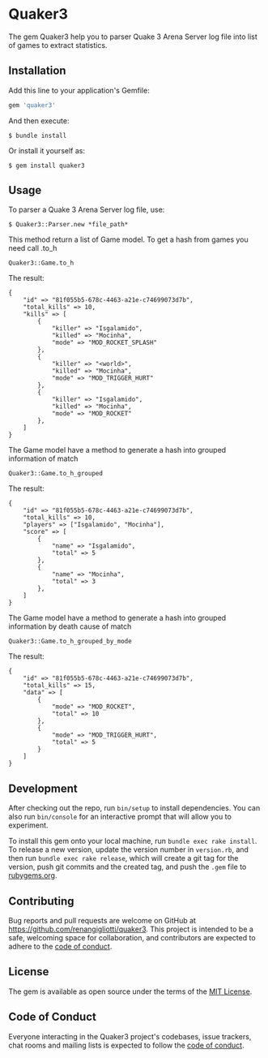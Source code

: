 # Quaker3

The gem Quaker3 help you to parser Quake 3 Arena Server log file into list of games to extract statistics.

## Installation

Add this line to your application's Gemfile:

```ruby
gem 'quaker3'
```

And then execute:

    $ bundle install

Or install it yourself as:

    $ gem install quaker3

## Usage

To parser a Quake 3 Arena Server log file, use:

    $ Quaker3::Parser.new *file_path*

This method return a list of Game model.
To get a hash from games you need call .to_h 

    Quaker3::Game.to_h

The result:

    {
        "id" => "81f055b5-678c-4463-a21e-c74699073d7b",
        "total_kills" => 10,
        "kills" => [
            {  
                "killer" => "Isgalamido",
                "killed" => "Mocinha",
                "mode" => "MOD_ROCKET_SPLASH"
            },
            {  
                "killer" => "<world>",
                "killed" => "Mocinha",
                "mode" => "MOD_TRIGGER_HURT"
            },
            {  
                "killer" => "Isgalamido",
                "killed" => "Mocinha",
                "mode" => "MOD_ROCKET"
            },
        ]
    }

The Game model have a method to generate a hash into grouped information of match

    Quaker3::Game.to_h_grouped

The result:

    {
        "id" => "81f055b5-678c-4463-a21e-c74699073d7b",
        "total_kills" => 10,
        "players" => ["Isgalamido", "Mocinha"],
        "score" => [
            {  
                "name" => "Isgalamido",
                "total" => 5
            },
            {  
                "name" => "Mocinha",
                "total" => 3
            },
        ]
    }

The Game model have a method to generate a hash into grouped information by death cause of match

    Quaker3::Game.to_h_grouped_by_mode

The result:

    {
        "id" => "81f055b5-678c-4463-a21e-c74699073d7b",
        "total_kills" => 15,
        "data" => [
            {
                "mode" => "MOD_ROCKET",
                "total" => 10
            },
            {
                "mode" => "MOD_TRIGGER_HURT",
                "total" => 5
            }
        ]
    }

## Development

After checking out the repo, run `bin/setup` to install dependencies. You can also run `bin/console` for an interactive prompt that will allow you to experiment.

To install this gem onto your local machine, run `bundle exec rake install`. To release a new version, update the version number in `version.rb`, and then run `bundle exec rake release`, which will create a git tag for the version, push git commits and the created tag, and push the `.gem` file to [rubygems.org](https://rubygems.org).

## Contributing

Bug reports and pull requests are welcome on GitHub at https://github.com/renangigliotti/quaker3. This project is intended to be a safe, welcoming space for collaboration, and contributors are expected to adhere to the [code of conduct](https://github.com/renangigliotti/quaker3/blob/main/CODE_OF_CONDUCT.md).

## License

The gem is available as open source under the terms of the [MIT License](https://opensource.org/licenses/MIT).

## Code of Conduct

Everyone interacting in the Quaker3 project's codebases, issue trackers, chat rooms and mailing lists is expected to follow the [code of conduct](https://github.com/renangigliotti/quaker3/blob/main/CODE_OF_CONDUCT.md).
